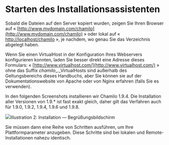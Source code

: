 # Starten des Installationsassistenten

Sobald die Dateien auf den Server kopiert wurden, zeigen Sie Ihren Browser auf « [http://www.mydomain.com/chamilo](http://www.mydomain.com/chamilo) » oder lokal auf « [http://localhost/chamilo](http://localhost/chamilo) », je nachdem, wo genau Sie das Verzeichnis abgelegt haben.

Wenn Sie einen VirtualHost in der Konfiguration Ihres Webservers konfigurieren konnten, laden Sie besser direkt eine Adresse dieses Formulars: « [http://www.virtualhost.com/](http://www.virtualhost.com/) » ohne das Suffix _chamilo_\_.\_VirtualHosts sind außerhalb des Geltungsbereichs dieses Handbuchs, aber Sie können sie auf der Dokumentationswebsite von Apache oder von Nginx erfahren \(falls Sie es verwenden\).

In den folgenden Screenshots installieren wir Chamilo 1.9.4. Die Installation aller Versionen von 1.9.\* ist fast exakt gleich, daher gilt das Verfahren auch für 1.9.0, 1.9.2, 1.9.4, 1.9.6 und 1.9.8.

![](../../../../.gitbook/assets/images1%20%285%29.png)Illustration 2: Installation — Begrüßungsbildschirm

Sie müssen dann eine Reihe von Schritten ausführen, um Ihre Plattformparameter anzugeben. Diese Schritte sind bei lokalen und Remote-Installationen nahezu identisch.

